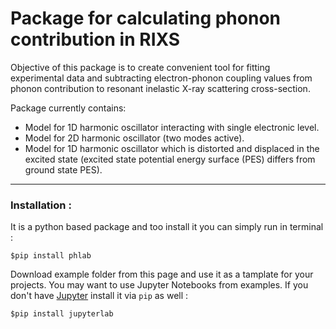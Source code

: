 # Package for calculating  phonon contribution in RIXS

Objective of this package is to create convenient tool for fitting experimental data and subtracting electron-phonon coupling values  from phonon contribution to resonant inelastic X-ray scattering cross-section.

Package currently contains:
- Model for 1D harmonic oscillator interacting with single electronic level.
- Model for 2D harmonic oscillator (two modes active).
- Model for 1D harmonic oscillator which is distorted and displaced in the excited state (excited state potential energy surface (PES) differs from ground state PES).

---
### Installation :
It is a python based package and too install it you can simply run in terminal : 

`$pip install phlab`

Download example folder from this page and use it as a tamplate for your projects. You may want to use Jupyter Notebooks from examples. If you don't have [Jupyter](https://jupyter.org/documentation) install it  via `pip` as well :

`$pip install jupyterlab` 


